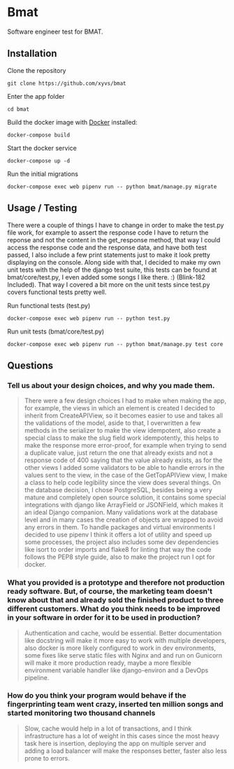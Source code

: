 
# Bmat

Software engineer test for BMAT.

## Installation

Clone the repository

    git clone https://github.com/xyvs/bmat
  
Enter the app folder

	cd bmat

Build the docker image with [Docker](https://www.docker.com) installed:

    docker-compose build

Start the docker service

    docker-compose up -d

Run the initial migrations

    docker-compose exec web pipenv run -- python bmat/manage.py migrate
   

## Usage / Testing

There were a couple of things I have to change in order to make the test.py file work, for example to assert the response code I have to return the reponse and not the content in the get_response method, that way I could access the response code and the response data, and have both test passed, I also include a few print statements just to make it look pretty displaying on the console. Along side with that, I decided to make my own unit tests with the help of the django test suite, this tests can be found at bmat/core/test.py, I even added some songs I like there. :) (Blink-182 Included). That way I covered a bit more on the unit tests since test.py covers functional tests pretty well.

Run functional tests (test.py)

    docker-compose exec web pipenv run -- python test.py
   
Run unit tests (bmat/core/test.py)

    docker-compose exec web pipenv run -- python bmat/manage.py test core

## Questions

### Tell us about your design choices, and why you made them.

> There were a few design choices I had to make when making the app, for example, the views in which an element is created I decided to inherit from CreateAPIView, so it becomes easier to use and takes all the validations of the model, aside to that, I overwritten a few methods in the serializer to make the view idempotent, also create a special class to make the slug field work idempotently, this helps to make the response more error-proof, for example when trying to send a duplicate value, just return the one that already exists and not a response code of 400 saying that the value already exists, as for the other views I added some validators to be able to handle errors in the values sent to the view, in the case of the GetTopAPIView view, I make a class to help code legibility since the view does several things. On the database decision, I chose PostgreSQL, besides being a very mature and completely open source solution, it contains some special integrations with django like ArrayField or JSONField, which makes it an ideal Django companion. Many validations work at the database level and in many cases the creation of objects are wrapped to avoid any errors in them. To handle packages and virtual environments I decided to use pipenv I think it offers a lot of utility and speed up some processes, the project also includes some dev dependencies like isort to order imports and flake8 for linting that way the code follows the PEP8 style guide, also to make the project run I opt for docker.

### What you provided is a prototype and therefore not production ready software. But, of course, the marketing team doesn't know about that and already sold the finished product to three different customers. What do you think needs to be improved in your software in order for it to be used in production?

> Authentication and cache, would be essential. Better documentation like docstring will make it more easy to work with multiple developers, also docker is more likely configured to work in dev environments, some fixes like serve static files with Nginx and and run on Gunicorn will make it more production ready, maybe a more flexible environment variable handler like django-environ and a  DevOps pipeline.

### How do you think your program would behave if the fingerprinting team went crazy, inserted ten million songs and started monitoring two thousand channels

> Slow, cache would help in a lot of transactions, and I think infrastructure has a lot of weight in this cases since the most heavy task here is insertion, deploying the app on multiple server and adding a load balancer will make the responses better, faster also less prone to errors.
